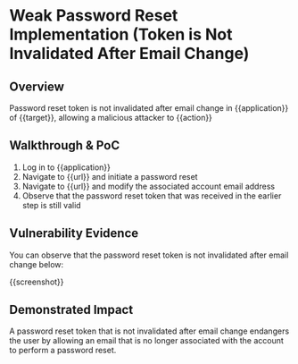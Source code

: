 # Weak Password Reset Implementation (Token is Not Invalidated After Email Change)
## Overview
<!--
Provide a 1-2 sentence description - see http://cveproject.github.io/docs/content/key-details-phrasing.pdf for tips

This format is a good guide:
[VULNTYPE] in [COMPONENT] in [APPLICATION] allows [ATTACKER] to [IMPACT] via [VECTOR]


-->
Password reset token is not invalidated after email change in {{application}} of {{target}}, allowing a malicious attacker to {{action}}

## Walkthrough & PoC
<!--
Provide a step-by-step walkthrough on how to access the vulnerable injection point, and how to exploit the vulnerability.
Adding a dot-pointed walkthrough with relevant screenshots will speed triage time and result in faster rewards!

Example:

1. Login to in-scope asset at <www.inscope.com/login>
1. Browse to account page
1. Modify ID token to add single quote
1. View error which states 'SQL Syntax Error'
1. Replace ID value with `1' waitfor delay '00:00:10'; `
-->

1. Log in to {{application}}
1. Navigate to {{url}} and initiate a password reset
1. Navigate to {{url}} and modify the associated account email address
1. Observe that the password reset token that was received in the earlier step is still valid


## Vulnerability Evidence
<!--
Your submission MUST include evidence of the vulnerability and not be theoretical in nature.

For a reset password token that is not invalidated after email change, please post a screenshot or video that shows that the token remains valid even after an email change.
-->

You can observe that the password reset token is not invalidated after email change below:

{{screenshot}}
## Demonstrated Impact
<!--
Envision how a reset password token that is not invalidated after email change could endanger the user account. If a malicious action is possible, provide a full proof-of-concept here.
-->

A password reset token that is not invalidated after email change endangers the user by allowing an email that is no longer associated with the account to perform a password reset.

